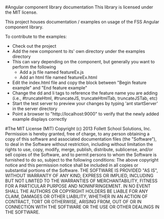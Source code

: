#Angular component library documentation
This library is licensed under the MIT license.

This project houses documentation / examples on usage of the FSS Angular component library.

To contribute to the examples:

* Check out the project
* Add the new component to its' own directory under the examples directory
* This can vary depending on the component, but generally you want to perform the following
  * Add a js file named featureEx.js
  * Add an html file named featureEx.html
* Edit the index.html file and copy the block between "Begin feature example" and "End feature example"
* Change the dd and li tags to reference the feature name you are adding (i.e., #truncateHtml, #truncateJS, truncateHtmlTab, truncateJSTab, etc)
* Start the test server to preview your changes by typing 'ant startServer' in the server directory
* Point a browser to "http://localhost:9000" to verify that the newly added example displays correctly


#The MIT License (MIT)
Copyright (c) 2013 Follett School Solutions, Inc.
Permission is hereby granted, free of charge, to any person obtaining a copy
of this software and associated documentation files (the "Software"), to deal
in the Software without restriction, including without limitation the rights
to use, copy, modify, merge, publish, distribute, sublicense, and/or sell
copies of the Software, and to permit persons to whom the Software is
furnished to do so, subject to the following conditions:
The above copyright notice and this permission notice shall be included in
all copies or substantial portions of the Software.
THE SOFTWARE IS PROVIDED "AS IS", WITHOUT WARRANTY OF ANY KIND, EXPRESS OR
IMPLIED, INCLUDING BUT NOT LIMITED TO THE WARRANTIES OF MERCHANTABILITY,
FITNESS FOR A PARTICULAR PURPOSE AND NONINFRINGEMENT. IN NO EVENT SHALL THE
AUTHORS OR COPYRIGHT HOLDERS BE LIABLE FOR ANY CLAIM, DAMAGES OR OTHER
LIABILITY, WHETHER IN AN ACTION OF CONTRACT, TORT OR OTHERWISE, ARISING FROM,
OUT OF OR IN CONNECTION WITH THE SOFTWARE OR THE USE OR OTHER DEALINGS IN
THE SOFTWARE.

